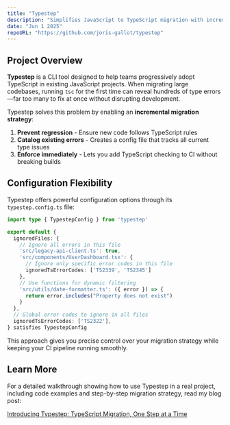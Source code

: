 ```yaml
---
title: "Typestep"
description: "Simplifies JavaScript to TypeScript migration with incremental changes"
date: "Jun 1 2025"
repoURL: "https://github.com/joris-gallot/typestep"
---
```


## Project Overview

**Typestep** is a CLI tool designed to help teams progressively adopt TypeScript in existing JavaScript projects. When migrating large codebases, running `tsc` for the first time can reveal hundreds of type errors—far too many to fix at once without disrupting development.

Typestep solves this problem by enabling an **incremental migration strategy**:

1. **Prevent regression** - Ensure new code follows TypeScript rules
1. **Catalog existing errors** - Creates a config file that tracks all current type issues
3. **Enforce immediately** - Lets you add TypeScript checking to CI without breaking builds

## Configuration Flexibility

Typestep offers powerful configuration options through its `typestep.config.ts` file:

```typescript
import type { TypestepConfig } from 'typestep'

export default {
  ignoredFiles: {
    // Ignore all errors in this file
    'src/legacy-api-client.ts': true,
    'src/components/UserDashboard.tsx': {
      // Ignore only specific error codes in this file
      ignoredTsErrorCodes: ['TS2339', 'TS2345']
    },
    // Use functions for dynamic filtering
    'src/utils/date-formatter.ts': ({ error }) => {
      return error.includes("Property does not exist")
    }
  },
  // Global error codes to ignore in all files
  ignoredTsErrorCodes: ['TS2322'],
} satisfies TypestepConfig
```

This approach gives you precise control over your migration strategy while keeping your CI pipeline running smoothly.


## Learn More

For a detailed walkthrough showing how to use Typestep in a real project, including code examples and step-by-step migration strategy, read my blog post:

[Introducing Typestep: TypeScript Migration, One Step at a Time](/blog/typestep)
